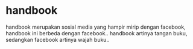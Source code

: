 # handbook
handbook merupakan sosial media yang hampir mirip dengan facebook, handbook ini berbeda dengan facebook.. handbook artinya tangan buku, sedangkan facebook artinya wajah buku..
